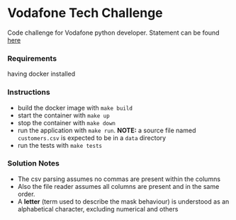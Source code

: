 # Vodafone Tech Challenge

Code challenge for Vodafone python developer. Statement can be found [here](statement.2.0.md)

### Requirements

having docker installed

### Instructions

* build the docker image with `make build`
* start the container with `make up`
* stop the container with `make down`
* run the application with `make run`. __NOTE:__ a source file named `customers.csv` is expected to be in a `data` directory
* run the tests with `make tests`

### Solution Notes

* The csv parsing assumes no commas are present within the columns
* Also the file reader assumes all columns are present and in the same order.
* A __letter__ (term used to describe the mask behaviour) is understood as an alphabetical character, excluding numerical and others 